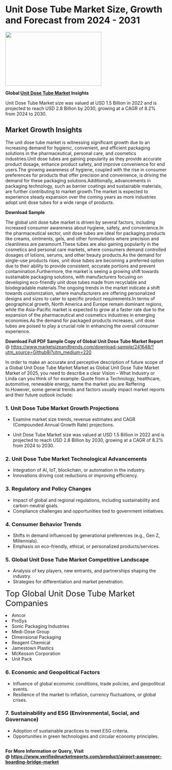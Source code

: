 <H1>Unit Dose Tube Market Size, Growth and Forecast from 2024 - 2031</H1><img class="aligncenter size-medium wp-image-584254" src="https://thirdeyenews.in/wp-content/uploads/2024/09/Global-Market-Research-300x168.jpeg" alt="" width="300" height="168" /><p><strong>Global&nbsp;<a href="https://www.marketsizeandtrends.com/download-sample/241648/?utm_source=Github8j?utm_medium=220">Unit Dose Tube Market</a> Insights</strong></p><p>Unit Dose Tube Market size was valued at USD 1.5 Billion in 2022 and is projected to reach USD 2.8 Billion by 2030, growing at a CAGR of 8.2% from 2024 to 2030.</p><p><h2>Market Growth Insights</h2> <p>The unit dose tube market is witnessing significant growth due to an increasing demand for hygienic, convenient, and efficient packaging solutions in the pharmaceutical, personal care, and cosmetics industries.Unit dose tubes are gaining popularity as they provide accurate product dosage, enhance product safety, and improve convenience for end users.The growing awareness of hygiene, coupled with the rise in consumer preferences for products that offer precision and convenience, is driving the demand for these packaging solutions.Additionally, advancements in packaging technology, such as barrier coatings and sustainable materials, are further contributing to market growth.The market is expected to experience steady expansion over the coming years as more industries adopt unit dose tubes for a wide range of products.</p> <p><strong>Download Sample</strong></p> <p>The global unit dose tube market is driven by several factors, including increased consumer awareness about hygiene, safety, and convenience.In the pharmaceutical sector, unit dose tubes are ideal for packaging products like creams, ointments, gels, and other formulations where precision and cleanliness are paramount.These tubes are also gaining popularity in the cosmetics and personal care markets, where consumers demand controlled dosages of lotions, serums, and other beauty products.As the demand for single-use products rises, unit dose tubes are becoming a preferred option due to their ability to provide consistent, accurate portions and prevent contamination.Furthermore, the market is seeing a growing shift towards sustainable packaging solutions, with manufacturers focusing on developing eco-friendly unit dose tubes made from recyclable and biodegradable materials.The ongoing trends in the market indicate a shift towards customization, where manufacturers are offering personalized designs and sizes to cater to specific product requirements.In terms of geographical growth, North America and Europe remain dominant regions, while the Asia-Pacific market is expected to grow at a faster rate due to the expansion of the pharmaceutical and cosmetics industries in emerging economies.As the demand for packaged products increases, unit dose tubes are poised to play a crucial role in enhancing the overall consumer experience.<p><span class=""><strong>Download Full PDF Sample Copy of Global Unit Dose Tube Market Report</strong> @ <a href="https://www.marketsizeandtrends.com/download-sample/241648/?utm_source=Github8j?utm_medium=220" target="_blank">https://www.marketsizeandtrends.com/download-sample/241648/?utm_source=Github8j?utm_medium=220</a></span></p><p>In order to make an accurate and perceptive description of future scope of a Global&nbsp;Unit Dose Tube Market Market as Global&nbsp;Unit Dose Tube Market Market of 2025, you need to describe a clear Vision &ndash; What Industry or Linda can you think of for example: Quote from a Technology, healthcare, automotive, renewable energy, name the market you are Reffering to.However, some general trends and factors usually impact market reports and their future outlook include:</p><h3>1.&nbsp;<strong>Unit Dose Tube Market Growth Projections</strong></h3><ul><li>Examine market size trends, revenue estimates and CAGR (Compounded Annual Growth Rate) projections.</li><li><p>Unit Dose Tube Market size was valued at USD 1.5 Billion in 2022 and is projected to reach USD 2.8 Billion by 2030, growing at a CAGR of 8.2% from 2024 to 2030.</p></li></ul><h3>2.&nbsp;<strong>Unit Dose Tube Market Technological Advancements</strong></h3><ul><li>Integration of AI, IoT, blockchain, or automation in the industry.</li><li>Innovations driving cost reductions or improving efficiency.</li></ul><h3>3.&nbsp;<strong>Regulatory and Policy Changes</strong></h3><ul><li>Impact of global and regional regulations, including sustainability and carbon-neutral goals.</li><li>Compliance challenges and opportunities tied to government initiatives.</li></ul><h3>4.&nbsp;<strong>Consumer Behavior Trends</strong></h3><ul><li>Shifts in demand influenced by generational preferences (e.g., Gen Z, Millennials).</li><li>Emphasis on eco-friendly, ethical, or personalized products/services.</li></ul><h3>5.&nbsp;<strong>Global Unit Dose Tube Market Competitive Landscape</strong></h3><ul><li>Analysis of key players, new entrants, and partnerships shaping the industry.</li><li>Strategies for differentiation and market penetration.</li></ul><p data-pm-slice="1 1 []"><span style="color: inherit; font-family: inherit; font-size: 25px;">Top Global Unit Dose Tube Market Companies</span></p><div class="" data-test-id=""><p><li>Amcor</li><li> ProSys</li><li> Sonic Packaging Industries</li><li> Medi-Dose Group</li><li> Dimensional Packaging</li><li> Reagent Chemical</li><li> Jamestown Plastics</li><li> McKesson Corporation</li><li> Unit Pack</li></p></div><h3>6.&nbsp;<strong>Economic and Geopolitical Factors</strong></h3><ul><li>Influence of global economic conditions, trade policies, and geopolitical events.</li><li>Resilience of the market to inflation, currency fluctuations, or global crises.</li></ul><h3>7.&nbsp;<strong>Sustainability and ESG (Environmental, Social, and Governance)</strong></h3><ul><li>Adoption of sustainable practices to meet ESG criteria.</li><li>Opportunities in green technologies and circular economy principles.</li></ul><h2><strong style="font-size: 14px;">For More Information or Query, Visit @&nbsp;</strong><a style="background-color: #ffffff; font-size: 14px;" href="https://www.marketsizeandtrends.com/report/unit-dose-tube-market/" target="_blank">https://www.verifiedmarketreports.com/product/airport-passenger-boarding-bridge-market</a></h2>